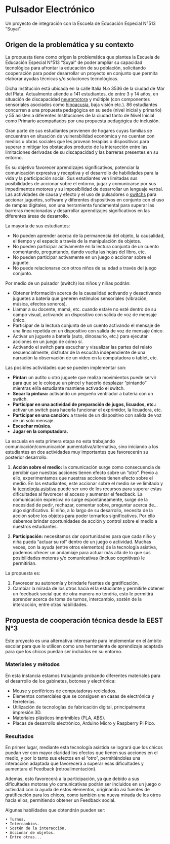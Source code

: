 # Pulsador Electrónico

Un proyecto de integración con la Escuela de Educación Especial N°513 “Suyai”.

## Origen de la problemática y su contexto

La propuesta tiene como origen la problemática que plantea la Escuela de Educación Especial N°513 “Suyai” de poder ampliar su capacidad tecnológica para afrontar la educación de su población, solicitando cooperación para poder desarrollar un proyecto en conjunto que permita elaborar ayudas técnicas y/o soluciones tecnológicas.

Dicha Institución está ubicada en la calle Italia N.o 3536 de la ciudad de Mar del Plata. Actualmente atiende a 141 estudiantes, de entre 3 y 14 años, en situación de discapacidad [neuromotora](https://es.wikipedia.org/wiki/Deficiencia_motriz) y múltiple (con componentes sensoriales asociados como [hipoacusia](https://es.wikipedia.org/wiki/Sordera), baja visión etc.). 86 estudiantes concurren a una propuesta pedagógica en su sede (nivel inicial y primario) y 55 asisten a diferentes Instituciones de la ciudad tanto de Nivel Inicial como Primario acompañados por una propuesta pedagógica de inclusión.

Gran parte de sus estudiantes provienen de hogares cuyas familias se encuentran en situación de vulnerabilidad económica y no cuentan con medios u obras sociales que les provean terapias o dispositivos para superar o mitigar los obstáculos producto de la
interacción entre las limitaciones derivadas de su discapacidad y las barreras presentes en su entorno.

Es su objetivo favorecer aprendizajes significativos, potenciar la comunicación expresiva y receptiva y el desarrollo de habilidades para la vida y la participación social. Sus estudiantes ven limitadas sus posibilidades de accionar sobre el entorno, jugar y comunicarse por sus impedimentos motores y su imposibilidad de desarrollar un lenguaje verbal. Las actividades de causa y efecto y el uso de pulsadores o [switchs](https://es.wikipedia.org/wiki/Interruptor) para accionar juguetes, software y diferentes dispositivos en conjunto con el uso de rampas digitales, son una herramienta fundamental para superar las barreras mencionadas y desarrollar aprendizajes significativos en las diferentes áreas de desarrollo.

La mayoría de sus estudiantes:

- No pueden aprender acerca de la permanencia del objeto, la causalidad, el tiempo y el espacio a través de la manipulación de objetos.
- No pueden participar activamente en la lectura conjunta de un cuento comentando, preguntando, dando vuelta las hojas del libro, etc.
- No pueden participar activamente en un juego o accionar sobre el juguete.
- No puede relacionarse con otros niños de su edad a través del juego conjunto.

Por medio de un pulsador (switch) los niños y niñas podrán:

- Obtener información acerca de la causalidad activando y desactivando juguetes a batería que generen estímulos sensoriales (vibración, música, efectos sonoros).
- Llamar a su docente, mamá, etc. cuando esta/e no esté dentro de su campo visual, activando un dispositivo con salida de voz de mensaje único.
- Participar de la lectura conjunta de un cuento activando el mensaje de una línea repetida en un dispositivo con salida de voz de mensaje único.
- Activar un juguete a batería (auto, dinosaurio, etc.) para ejecutar acciones en un juego de cómo sí.
- Activando el switch para escuchar y visualizar las partes del relato secuencialmente, disfrutar de la escucha independiente de una narración la observación de un video en la computadora o tablet, etc.

Las posibles actividades que se pueden implementar son:

- **Pintar:** un autito u otro juguete que realiza movimientos puede servir para que se le coloque un pincel y hacerlo desplazar “pintando” mientras el/la estudiante mantiene activado el switch.
- **Secar la pintura:** activando un pequeño ventilador a batería con un switch.
- **Participar en una actividad de preparación de jugos, licuados, etc.:** activar un switch para hacerla funcionar el exprimidor, la licuadora, etc.
- **Participar en una canción:** a través de un dispositivo con salida de voz de un solo mensaje.
- **Escuchar música.**
- **Jugar en la computadora.**

La escuela en esta primera etapa no esta trabajando comunicación/comunicación aumentativa/alternativa, sino iniciando a los estudiantes en dos actividades muy importantes que favorecerán su posterior desarrollo:

1. **Acción sobre el medio:** la comunicación surge como consecuencia de percibir que nuestras acciones tienen efecto sobre un “otro”. Previo a ello, experimentamos que nuestras acciones tienen efecto sobre el medio. En los estudiantes, este accionar sobre el medio se ve limitado y la [tecnología asistiva](https://aata-inclusion.org.ar/acerca-de-tecnologia-asistiva/) puede ser uno de los recursos para superar estas dificultades al favorecer el acceso y aumentar el feedback. La comunicación expresiva no surge espontáneamente, surge de la necesidad de pedir, rechazar, comentar sobre, preguntar acerca de... algo significativo. El niño, a lo largo de su desarrollo, necesita de la acción sobre los objetos para poder tornarlos significativos. Por ello debemos brindar oportunidades de acción y control sobre el medio a nuestros estudiantes.

2. **Participación:** necesitamos dar oportunidades para que cada niño y niña pueda “actuar su rol” dentro de un juego o actividad. Muchas veces, con la ayuda (entre otros elementos) de la tecnología asistiva, podemos ofrecer un andamiaje para actuar más allá de lo que sus posibilidades motoras y/o comunicativas (incluso cognitivas) le permitirían.

La propuesta es:

1. Favorecer su autonomía y brindarle fuentes de gratificación.
2. Cambiar la mirada de los otros hacia el la estudiante y permitirle obtener un feedback social que de otra manera no tendría, esto le permitirá aprender acerca de toma de turnos, intercambio, sostén de la interacción, entre otras habilidades.

## Propuesta de cooperación técnica desde la EEST N°3

Este proyecto es una alternativa interesante para implementar en el ámbito escolar para que lo utilicen como una herramienta de aprendizaje adaptada para que los chicos puedan ser incluidos en su entorno.

### Materiales y métodos

En esta instancia estamos trabajando probando diferentes materiales para el desarrollo de los gabinetes, botones y electrónica:

- Mouse y periféricos de computadoras reciclados.
- Elementos comerciales que se consiguen en casas de electrónica y ferreterías.
- Utilización de tecnologías de fabricación digital, principalmente impresión 3D.
- Materiales plásticos imprimibles (PLA, ABS).
- Placas de desarrollo electrónico, Arduino Micro y Raspberry Pi Pico.

### Resultados

En primer lugar, mediante esta tecnología asistida se logrará que los chicos puedan ver con mayor claridad los efectos que tienen sus acciones en el medio, y por lo tanto sus efectos en el “otro”, permitiéndoles una interacción adaptada que favorecerá a superar esas dificultades y aumentara el Feedback (retroalimentación).

Además, esto favorecerá a la participación, ya que debido a sus dificultades motoras y/o comunicativas podrán ser incluidos en un juego o actividad con la ayuda de estos elementos, originando así fuentes de gratificación para los chicos, como también una nueva mirada de los otros hacia ellos, permitiendo obtener un Feedback social.

Algunas habilidades que obtendrán pueden ser:

    • Turnos.
    • Intercambios.
    • Sostén de la interacción.
    • Accionar de objetos.
    • Entre otras...